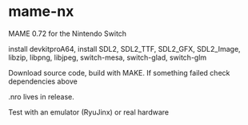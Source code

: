 # mame-nx
MAME 0.72 for the Nintendo Switch

install devkitproA64, install SDL2, SDL2_TTF, SDL2_GFX,  SDL2_Image, libzip, libpng, libjpeg, switch-mesa, switch-glad, switch-glm 

Download source code, build with MAKE. If something failed check dependencies above

.nro lives in release. 

Test with an emulator (RyuJinx) or real hardware
